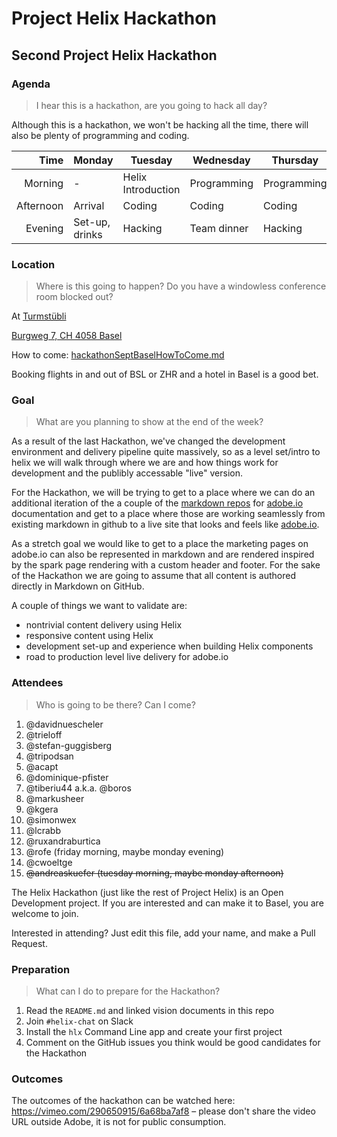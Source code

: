# Project Helix Hackathon

## Second Project Helix Hackathon

### Agenda

> I hear this is a hackathon, are you going to hack all day?

Although this is a hackathon, we won't be hacking all the time, there will also be plenty of programming and coding.

| Time      | Monday         | Tuesday            | Wednesday   | Thursday    | Friday    |
| --------: | -------------- | ------------------ | ----------- | ----------- | --------- |
|   Morning | -              | Helix Introduction | Programming | Programming | Demos     |
| Afternoon | Arrival        | Coding             | Coding      | Coding      | Departure |
|   Evening | Set-up, drinks | Hacking            | Team dinner | Hacking     | -         |

### Location

> Where is this going to happen? Do you have a windowless conference room blocked out?

At [Turmstübli](https://www.werkraumwarteckpp.ch/projekte/turmstuebli/)

[Burgweg 7, CH 4058 Basel](https://goo.gl/maps/GZKKqVFQG9S2)

How to come: [hackathonSeptBaselHowToCome.md](hackathonSeptBaselHowToCome.md)

Booking flights in and out of BSL or ZHR and a hotel in Basel is a good bet.

### Goal

> What are you planning to show at the end of the week?

As a result of the last Hackathon, we've changed the development environment and delivery pipeline quite massively, so as a level set/intro to helix we will walk through where we are and how things work for development and the publibly accessable "live" version.

For the Hackathon, we will be trying to get to a place where we can do an additional iteration of the a couple of the [markdown repos](https://github.com/adobeio/adobeio-documentation/blob/master/events/index.md) for [adobe.io](https://www.adobe.io/apis/cloudplatform/events/documentation.html) documentation and get to a place where those are working seamlessly from existing markdown in github to a live site that looks and feels like [adobe.io](https://www.adobe.io/apis/creativecloud/dreamweaver.html). 

As a stretch goal we would like to get to a place the marketing pages on adobe.io can also be represented in markdown and are rendered inspired by the spark page rendering with a custom header and footer.
For the sake of the Hackathon we are going to assume that all content is authored directly in Markdown on GitHub.

A couple of things we want to validate are:

- nontrivial content delivery using Helix
- responsive content using Helix
- development set-up and experience when building Helix components
- road to production level live delivery for adobe.io


### Attendees

> Who is going to be there? Can I come?

1. @davidnuescheler
2. @trieloff
3. @stefan-guggisberg
4. @tripodsan
5. @acapt
6. @dominique-pfister
7. @tiberiu44 a.k.a. @boros
8. @markusheer
9. @kgera
10. @simonwex
11. @lcrabb
12. @ruxandraburtica
13. @rofe (friday morning, maybe monday evening)
14. @cwoeltge
15. ~~@andreaskuefer (tuesday morning, maybe monday afternoon)~~


The Helix Hackathon (just like the rest of Project Helix) is an Open Development project. If you are interested and can make it to Basel, you are welcome to join.

Interested in attending? Just edit this file, add your name, and make a Pull Request.

### Preparation

> What can I do to prepare for the Hackathon?

1. Read the `README.md` and linked vision documents in this repo
2. Join `#helix-chat` on Slack
3. Install the `hlx` Command Line app and create your first project
4. Comment on the GitHub issues you think would be good candidates for the Hackathon

### Outcomes

The outcomes of the hackathon can be watched here: https://vimeo.com/290650915/6a68ba7af8 – please don't share the video URL outside Adobe, it is not for public consumption.
